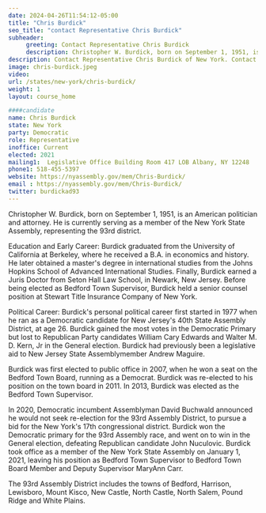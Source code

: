 ```yaml
---
date: 2024-04-26T11:54:12-05:00
title: "Chris Burdick"
seo_title: "contact Representative Chris Burdick"
subheader:
     greeting: Contact Representative Chris Burdick
     description: Christopher W. Burdick, born on September 1, 1951, is an American politician and attorney. He is currently serving as a member of the New York State Assembly, representing the 93rd district.
description: Contact Representative Chris Burdick of New York. Contact information for Chris Burdick includes email address, phone number, and mailing address.
image: chris-burdick.jpeg
video:
url: /states/new-york/chris-burdick/
weight: 1
layout: course_home

####candidate
name: Chris Burdick
state: New York
party: Democratic
role: Representative
inoffice: Current
elected: 2021
mailing1:  Legislative Office Building Room 417 LOB Albany, NY 12248
phone1: 518-455-5397
website: https://nyassembly.gov/mem/Chris-Burdick/
email : https://nyassembly.gov/mem/Chris-Burdick/
twitter: burdickad93
---
```

Christopher W. Burdick, born on September 1, 1951, is an American politician and attorney. He is currently serving as a member of the New York State Assembly, representing the 93rd district.

Education and Early Career:
Burdick graduated from the University of California at Berkeley, where he received a B.A. in economics and history. He later obtained a master's degree in international studies from the Johns Hopkins School of Advanced International Studies. Finally, Burdick earned a Juris Doctor from Seton Hall Law School, in Newark, New Jersey. Before being elected as Bedford Town Supervisor, Burdick held a senior counsel position at Stewart Title Insurance Company of New York.

Political Career:
Burdick's personal political career first started in 1977 when he ran as a Democratic candidate for New Jersey's 40th State Assembly District, at age 26. Burdick gained the most votes in the Democratic Primary but lost to Republican Party candidates William Cary Edwards and Walter M. D. Kern, Jr in the General election. Burdick had previously been a legislative aid to New Jersey State Assemblymember Andrew Maguire.

Burdick was first elected to public office in 2007, when he won a seat on the Bedford Town Board, running as a Democrat. Burdick was re-elected to his position on the town board in 2011. In 2013, Burdick was elected as the Bedford Town Supervisor.

In 2020, Democratic incumbent Assemblyman David Buchwald announced he would not seek re-election for the 93rd Assembly District, to pursue a bid for the New York's 17th congressional district. Burdick won the Democratic primary for the 93rd Assembly race, and went on to win in the General election, defeating Republican candidate John Nuculovic. Burdick took office as a member of the New York State Assembly on January 1, 2021, leaving his position as Bedford Town Supervisor to Bedford Town Board Member and Deputy Supervisor MaryAnn Carr.

The 93rd Assembly District includes the towns of Bedford, Harrison, Lewisboro, Mount Kisco, New Castle, North Castle, North Salem, Pound Ridge and White Plains.
